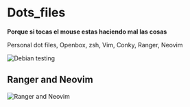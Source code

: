 # Dots_files
**Porque si tocas el mouse estas haciendo mal las cosas**


Personal dot files, Openbox, zsh, Vim, Conky, Ranger, Neovim

![Debian testing](https://github.com/elsuizo/Dots_files/blob/master/debian_testing.png "Debian testing suizo")

## Ranger and Neovim

![Ranger and Neovim](https://github.com/elsuizo/Dots_files/blob/master/ranger_neovim.png "Ranger Neovim")
